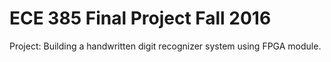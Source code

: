# ECE 385 Final Project Fall 2016
Project: Building a handwritten digit recognizer system using FPGA module. 

